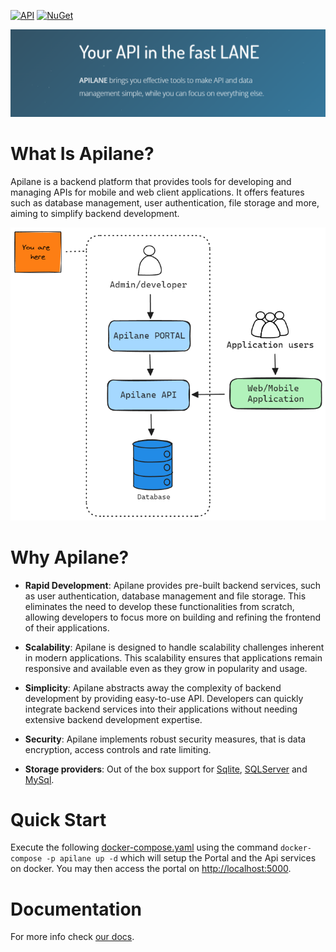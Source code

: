 [![API](https://img.shields.io/github/v/release/raptisv/apilane
)](https://hub.docker.com/r/raptis/apilane/tags) [![NuGet](https://img.shields.io/nuget/v/Apilane.Net.svg?style=flat&label=SDK&nbsp;Apilane.Net)](https://www.nuget.org/packages/Apilane.Net) 



![Apilane](docs/docs/assets/apilane.png)

# What Is Apilane?

Apilane is a backend platform that provides tools for developing and managing APIs for mobile and web client applications.
It offers features such as database management, user authentication, file storage and more, aiming to simplify backend development.

![Apilane](docs/docs/assets/overview.png)

# Why Apilane?

* **Rapid Development**: Apilane provides pre-built backend services, such as user authentication, database management and file storage.
This eliminates the need to develop these functionalities from scratch, allowing developers to focus more on building and refining the frontend of their applications.

* **Scalability**: Apilane is designed to handle scalability challenges inherent in modern applications.
This scalability ensures that applications remain responsive and available even as they grow in popularity and usage.

* **Simplicity**: Apilane abstracts away the complexity of backend development by providing easy-to-use API.
Developers can quickly integrate backend services into their applications without needing extensive backend development expertise.

* **Security**: Apilane implements robust security measures, that is data encryption, access controls and rate limiting.

* **Storage providers**: Out of the box support for [Sqlite](https://en.wikipedia.org/wiki/SQLite), [SQLServer](https://en.wikipedia.org/wiki/Microsoft_SQL_Server) and [MySql](https://en.wikipedia.org/wiki/MySQL).

# Quick Start

Execute the following [docker-compose.yaml](docs/docs/assets/docker-compose.yaml) using the command `docker-compose -p apilane up -d` which will setup the Portal and the Api services on docker.
You may then access the portal on [http://localhost:5000](http://localhost:5000).

# Documentation

For more info check [our docs](https://docs.apilane.com).
